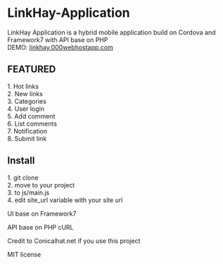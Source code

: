 # LinkHay-Application
LinkHay Application is a hybrid mobile application build on Cordova and Framework7 with API base on PHP<br/>
DEMO: <a href="http://linkhay.000webhostapp.com">linkhay.000webhostapp.com</a>

<h2>FEATURED</h2>
<p>
1. Hot links<br/>
2. New links<br/>
3. Categories<br/>
4. User login<br/>
5. Add comment<br/>
6. List comments<br/>
7. Notification<br/>
8. Submit link
</p>
<h2>Install</h2>
<p>
1. git clone<br/>
2. move to your project<br/>
3. to js/main.js<br/>
4. edit site_url variable with your site url<br/>
</p>
<p>UI base on Framework7</p>
<p>API base on PHP cURL</p>
<p>Credit to Conicalhat.net if you use this project<p>

<p>MIT license</p>
